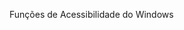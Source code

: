 <Token xmlns:xlink="http://www.w3.org/1999/xlink">Funções de Acessibilidade do Windows</Token>

<!--HONumber=Jun16_HO4-->


